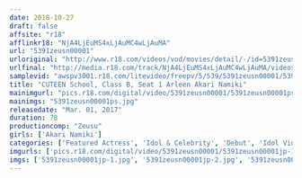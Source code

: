 ```yaml
---
date: 2018-10-27
draft: false
affsite: "r18"
afflinkr18: "NjA4LjEuMS4xLjAuMC4wLjAuMA"
url: "5391zeusn00001"
urloriginal: "http://www.r18.com/videos/vod/movies/detail/-/id=5391zeusn00001"
urlfinal: "http://media.r18.com/track/NjA4LjEuMS4xLjAuMC4wLjAuMA/videos/vod/movies/detail/-/id=5391zeusn00001"
samplevid: "awspv3001.r18.com/litevideo/freepv/5/539/5391zeusn00001/5391zeusn00001_dmb_w.mp4"
title: "CUTEEN School, Class B, Seat 1 Arleen Akari Namiki"
mainimgurl: "pics.r18.com/digital/video/5391zeusn00001/5391zeusn00001ps.jpg"
mainimgs: "5391zeusn00001ps.jpg"
releasedate: "Mar. 01, 2017"
duration: 78
productioncomp: "Zeusu"
girls: ['Akari Namiki']
categories: ['Featured Actress', 'Idol & Celebrity', 'Debut', 'Idol Video', 'Hi-Def']
imgurls: ['pics.r18.com/digital/video/5391zeusn00001/5391zeusn00001jp-1.jpg', 'pics.r18.com/digital/video/5391zeusn00001/5391zeusn00001jp-2.jpg', 'pics.r18.com/digital/video/5391zeusn00001/5391zeusn00001jp-3.jpg', 'pics.r18.com/digital/video/5391zeusn00001/5391zeusn00001jp-4.jpg', 'pics.r18.com/digital/video/5391zeusn00001/5391zeusn00001jp-5.jpg', 'pics.r18.com/digital/video/5391zeusn00001/5391zeusn00001jp-6.jpg', 'pics.r18.com/digital/video/5391zeusn00001/5391zeusn00001jp-7.jpg', 'pics.r18.com/digital/video/5391zeusn00001/5391zeusn00001jp-8.jpg', 'pics.r18.com/digital/video/5391zeusn00001/5391zeusn00001jp-9.jpg', 'pics.r18.com/digital/video/5391zeusn00001/5391zeusn00001jp-10.jpg', 'pics.r18.com/digital/video/5391zeusn00001/5391zeusn00001jp-11.jpg', 'pics.r18.com/digital/video/5391zeusn00001/5391zeusn00001jp-12.jpg', 'pics.r18.com/digital/video/5391zeusn00001/5391zeusn00001jp-13.jpg', 'pics.r18.com/digital/video/5391zeusn00001/5391zeusn00001jp-14.jpg', 'pics.r18.com/digital/video/5391zeusn00001/5391zeusn00001jp-15.jpg', 'pics.r18.com/digital/video/5391zeusn00001/5391zeusn00001jp-16.jpg', 'pics.r18.com/digital/video/5391zeusn00001/5391zeusn00001jp-17.jpg', 'pics.r18.com/digital/video/5391zeusn00001/5391zeusn00001jp-18.jpg', 'pics.r18.com/digital/video/5391zeusn00001/5391zeusn00001jp-19.jpg', 'pics.r18.com/digital/video/5391zeusn00001/5391zeusn00001jp-20.jpg']
imgs: ['5391zeusn00001jp-1.jpg', '5391zeusn00001jp-2.jpg', '5391zeusn00001jp-3.jpg', '5391zeusn00001jp-4.jpg', '5391zeusn00001jp-5.jpg', '5391zeusn00001jp-6.jpg', '5391zeusn00001jp-7.jpg', '5391zeusn00001jp-8.jpg', '5391zeusn00001jp-9.jpg', '5391zeusn00001jp-10.jpg', '5391zeusn00001jp-11.jpg', '5391zeusn00001jp-12.jpg', '5391zeusn00001jp-13.jpg', '5391zeusn00001jp-14.jpg', '5391zeusn00001jp-15.jpg', '5391zeusn00001jp-16.jpg', '5391zeusn00001jp-17.jpg', '5391zeusn00001jp-18.jpg', '5391zeusn00001jp-19.jpg', '5391zeusn00001jp-20.jpg']
---
```

